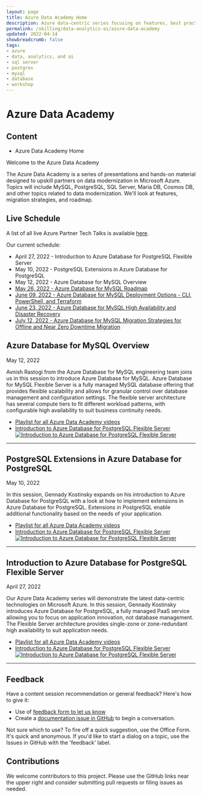 ```yaml
---
layout: page
title: Azure Data Academy Home
description: Azure data-centric series focusing on features, best practices, and new developments
permalink: /skilling/data-analytics-ai/azure-data-academy
updated: 2022-04-14
showbreadcrumb: false
tags: 
- azure
- data, analytics, and ai
- sql server
- postgres
- mysql
- database
- workshop
---
```


# Azure Data Academy

##  Content
* Azure Data Academy Home

Welcome to the Azure Data Academy

The Azure Data Academy is a series of presentations and hands-on material designed to upskill partners on data modernization in Microsoft Azure. Topics will include MySQL, PostgreSQL, SQL Server, Maria DB, Cosmos DB, and other topics related to data modernization. We'll look at features, migration strategies, and roadmap.

## Live Schedule

A list of all live Azure Partner Tech Talks is available [here](https://msuspartners.eventbuilder.com/AzurePartnerTechTalks).

Our current schedule:

* April 27, 2022 - Introduction to Azure Database for PostgreSQL Flexible Server
* May 10, 2022 - PostgreSQL Extensions in Azure Database for PostgreSQL
* May 12, 2022 - Azure Database for MySQL Overview
* [May 26, 2022 - Azure Database for MySQL Roadmap](https://msuspartners.eventbuilder.com/event/60143?source=AzurePartnerTechTalks)
* [June 09, 2022 - Azure Database for MySQL Deployment Options - CLI, PowerShell, and Terraform](https://msuspartners.eventbuilder.com/event/60145?source=AzurePartnerTechTalks)
* [June 23, 2022 - Azure Database for MySQL High Availability and Disaster Recovery](https://msuspartners.eventbuilder.com/event/60146?source=AzurePartnerTechTalks)
* [July 12, 2022 - Azure Database for MySQL Migration Strategies for Offline and Near Zero Downtime Migration](https://msuspartners.eventbuilder.com/event/60147?source=AzurePartnerTechTalks)

##  Azure Database for MySQL Overview
May 12, 2022

Avnish Rastogi from the Azure Database for MySQL engineering team joins us in this session to introduce Azure Database for MySQL. Azure Database for MySQL Flexible Server is a fully managed MySQL database offering that provides flexible scalability and allows for granular control over database management and configuration settings. The flexible server architecture has several compute tiers to fit different workload patterns, with configurable high availability to suit business continuity needs. 

* [Playlist for all Azure Data Academy videos](https://www.youtube.com/playlist?list=PLz7jPMmpNrjlOS4hbINKqLVBafb5yD5Rm)
* [Introduction to Azure Database for PostgreSQL Flexible Server](https://youtu.be/UmM_hM_aJ4Q)
[![Introduction to Azure Database for PostgreSQL Flexible Server](https://img.youtube.com/vi/UmM_hM_aJ4Q/0.jpg)](https://youtu.be/UmM_hM_aJ4Q)

---

##  PostgreSQL Extensions in Azure Database for PostgreSQL
May 10, 2022

In this session, Gennady Kostinsky expands on his introduction to Azure Database for PostgreSQL with a look at how to implement extensions in Azure Database for PostgreSQL. Extensions in PostgreSQL enable additional functionality based on the needs of your application.

* [Playlist for all Azure Data Academy videos](https://www.youtube.com/playlist?list=PLz7jPMmpNrjlOS4hbINKqLVBafb5yD5Rm)
* [Introduction to Azure Database for PostgreSQL Flexible Server](https://youtu.be/nCOW0WAIU7k)
[![Introduction to Azure Database for PostgreSQL Flexible Server](https://img.youtube.com/vi/nCOW0WAIU7k/0.jpg)](https://youtu.be/nCOW0WAIU7k)

--- 

##  Introduction to Azure Database for PostgreSQL Flexible Server
April 27, 2022

Our Azure Data Academy series will demonstrate the latest data-centric technologies on Microsoft Azure. In this session, Gennady Kostinsky introduces Azure Database for PostgreSQL, a fully managed PaaS service allowing you to focus on application innovation, not database management. The Flexible Server architecture provides single-zone or zone-redundant high availability to suit application needs.

* [Playlist for all Azure Data Academy videos](https://www.youtube.com/playlist?list=PLz7jPMmpNrjlOS4hbINKqLVBafb5yD5Rm)
* [Introduction to Azure Database for PostgreSQL Flexible Server](https://www.youtube.com/watch?v=fzVROh-xgto)
[![Introduction to Azure Database for PostgreSQL Flexible Server](https://img.youtube.com/vi/fzVROh-xgto/0.jpg)](https://www.youtube.com/watch?v=fzVROh-xgto)

---

## Feedback

Have a content session recommendation or general feedback? Here's how to give it:
* Use of [feedback form to let us know](https://aka.ms/ada-feedback)
* Create a [documentation issue in GitHub](https://github.com/microsoft/PartnerResources/issues/new?labels=feedback&title=Azure%20Data%20Academy%20feedback) to begin a conversation.

Not sure which to use? To fire off a quick suggestion, use the Office Form. It's quick and anonymous. If you'd like to start a dialog on a topic, use the Issues in GitHub with the 'feedback' label.

## Contributions

We welcome contributors to this project. Please use the GitHub links near the upper right and consider submitting pull requests or filing issues as needed.
